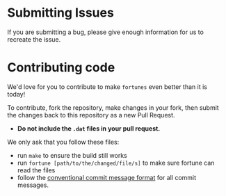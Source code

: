 Submitting Issues
=================

If you are submitting a bug, please give enough information for us to recreate the issue.

Contributing code
=================

We'd love for you to contribute to make `fortunes` even better than it is today! 

To contribute, fork the repository, make changes in your fork, then submit the changes back to this repository as a new Pull Request.

 * **Do not include the `.dat` files in your pull request.**

We only ask that you follow these files:
- run `make` to ensure the build still works
- run `fortune [path/to/the/changed/file/s]` to make sure fortune can read the files
- follow the [conventional commit message format](https://www.conventionalcommits.org/) for all commit messages.
